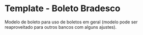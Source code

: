 # Template - Boleto Bradesco

Modelo de boleto para uso de boletos em geral (modelo pode ser reaproveitado para outros bancos com alguns ajustes).
